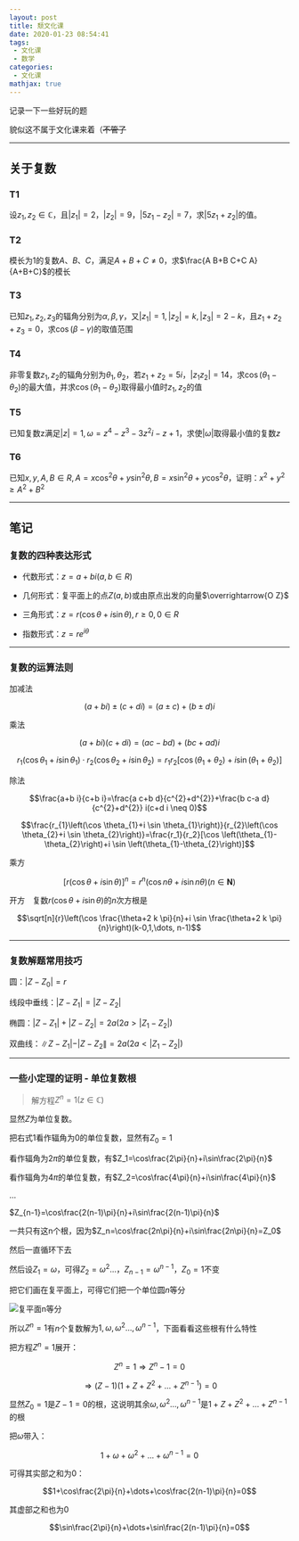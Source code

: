 ```yaml
---
layout: post
title: 颓文化课
date: 2020-01-23 08:54:41
tags:
 - 文化课
 - 数学
categories:
 - 文化课
mathjax: true
---
```


记录一下一些好玩的题

<!-- more -->

貌似这不属于文化课来着（~~不管了~~

---
## 关于复数

### T1

设$z_1,z_2\in\mathbb C$，且$|z_1|=2$，$|z_2|=9$，$|5z_1-z_2|=7$，求$|5z_1+z_2|$的值。

### T2

模长为$1$的复数$A$、$B$、$C$，满足$A+B+C \neq 0$，求$\frac{A B+B C+C A}{A+B+C}$的模长

### T3

已知$z_{1}, z_{2}, z_{3}$的辐角分别为$\alpha, \beta, \gamma$，又$\left|z_{1}\right|=1,\left|z_{2}\right|=k,\left|z_{3}\right|=2-k$，且$z_{1}+z_{2}+z_{3}=0$，求$\cos (\beta-\gamma)$的取值范围

### T4

非零复数$z_{1}, z_{2}$的辐角分别为$\theta_{1}, \theta_{2}$，若$z_{1}+z_{2}=5 i$，$\left|z_{1} z_{2}\right|=14$，求$\cos \left(\theta_{1}-\theta_{2}\right)$的最大值，并求$\cos \left(\theta_{1}-\theta_{2}\right)$取得最小值时$z_{1}, z_{2}$的值

### T5

已知复数z满足$|z|=1, \omega=z^{4}-z^{3}-3 z^{2} i-z+1$，求使$|\omega|$取得最小值的复数$z$

### T6

已知$x, y, A, B \in R, A=x \cos ^{2} \theta+y \sin ^{2} \theta, B=x \sin ^{2} \theta+y \cos ^{2} \theta$，证明：$x^{2}+y^{2} \geq A^{2}+B^{2}$

---
## 笔记

### 复数的四种表达形式

 - 代数形式：$z=a+b i(a, b \in R)$

 - 几何形式：复平面上的点$Z(a, b)$或由原点出发的向量$\overrightarrow{O Z}$

 - 三角形式：$z=r(\cos \theta+i \sin \theta), r \geq 0,0 \in R$

 - 指数形式：$z=r e^{i \theta}$

---
### 复数的运算法则

加减法

$$(a+b i) \pm(c+d i)=(a \pm c)+(b \pm d) i$$

乘法

$$(a+b i)(c+d i)=(a c-b d)+(b c+a d) i$$

$$r_{1}\left(\cos \theta_{1}+i \sin \theta_{1}\right) \cdot r_{2}\left(\cos \theta_{2}+i \sin \theta_{2}\right)=r_{1} r_{2}\left[\cos \left(\theta_{1}+\theta_{2}\right)+i \sin \left(\theta_{1}+\theta_{2}\right)\right]$$

除法

$$\frac{a+b i}{c+b i}=\frac{a c+b d}{c^{2}+d^{2}}+\frac{b c-a d}{c^{2}+d^{2}} i(c+d i \neq 0)$$

$$\frac{r_{1}\left(\cos \theta_{1}+i \sin \theta_{1}\right)}{r_{2}\left(\cos \theta_{2}+i \sin \theta_{2}\right)}=\frac{r_1}{r_2}[\cos \left(\theta_{1}-\theta_{2}\right)+i \sin \left(\theta_{1}-\theta_{2}\right)]$$

乘方

$$[r(\cos \theta+i \sin \theta)]^{n}=r^{n}(\cos n \theta+i \sin n \theta)(n \in \mathbf{N})$$

开方　复数$r(\cos \theta+i \sin \theta)$的$n$次方根是

$$\sqrt[n]{r}\left(\cos \frac{\theta+2 k \pi}{n}+i \sin \frac{\theta+2 k \pi}{n}\right)(k-0,1,\dots, n-1)$$

---
### 复数解题常用技巧

圆：$\left|Z-Z_{0}\right|=r$

线段中垂线：$\left|Z-Z_{1}\right|=\left|Z-Z_{2}\right|$

椭圆：$|Z-Z_{1}|+| Z-Z_{2}\left|=2 a\left(2 a>\left|Z_{1}-Z_{2} \right|\right)\right.$

双曲线：$\left\|Z-Z_{1}|-| Z-Z_{2}\right\|=2 a\left(2 a<\left|Z_{1}-Z_{2}\right|\right)$

---
### 一些小定理的证明 - 单位复数根

> 解方程$Z^n=1(z\in\mathbb C)$

显然$Z$为单位复数。

把右式$1$看作辐角为$0$的单位复数，显然有$Z_0=1$

看作辐角为$2\pi$的单位复数，有$Z_1=\cos\frac{2\pi}{n}+i\sin\frac{2\pi}{n}$

看作辐角为$4\pi$的单位复数，有$Z_2=\cos\frac{4\pi}{n}+i\sin\frac{4\pi}{n}$

$\dots$

$Z_{n-1}=\cos\frac{2(n-1)\pi}{n}+i\sin\frac{2(n-1)\pi}{n}$

一共只有这n个根，因为$Z_n=\cos\frac{2n\pi}{n}+i\sin\frac{2n\pi}{n}=Z_0$

然后一直循环下去

然后设$Z_1=\omega$，可得$Z_2=\omega^2\dots$，$Z_{n-1}=\omega^{n-1}$，$Z_0=1$不变

把它们画在复平面上，可得它们把一个单位圆$n$等分

![复平面n等分](\image\AcademicSubject-pic1.png)

所以$Z^n=1$有$n$个复数解为$1,\omega,\omega^2\dots,\omega^{n-1}$，下面看看这些根有什么特性

把方程$Z^n=1$展开：

$$Z^n=1\Rightarrow Z^n-1=0$$

$$\Rightarrow (Z-1)(1+Z+Z^2+\dots+Z^{n-1})=0$$

显然$Z_0=1$是$Z-1=0$的根，这说明其余$\omega,\omega^2\dots,\omega^{n-1}$是$1+Z+Z^2+\dots+Z^{n-1}$的根

把$\omega$带入：

$$1+\omega+\omega^2+\dots+\omega^{n-1}=0$$

可得其实部之和为$0$：

$$1+\cos\frac{2\pi}{n}+\dots+\cos\frac{2(n-1)\pi}{n}=0$$

其虚部之和也为$0$

$$\sin\frac{2\pi}{n}+\dots+\sin\frac{2(n-1)\pi}{n}=0$$